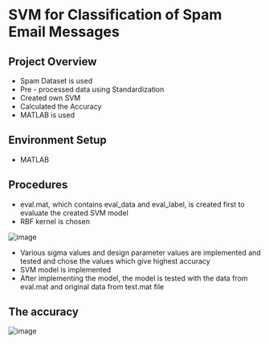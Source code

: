# SVM for Classification of Spam Email Messages

## Project Overview

* Spam Dataset is used
* Pre - processed data using Standardization
* Created own SVM
* Calculated the Accuracy
* MATLAB is used

## Environment Setup

* MATLAB

## Procedures

* eval.mat, which contains eval_data and eval_label, is created first to evaluate the created SVM model
* RBF kernel is chosen

![image](https://user-images.githubusercontent.com/50255936/110665831-b6e66f80-8203-11eb-8670-22ca9a300b36.png)

* Various sigma values and design parameter values are implemented and tested and chose the values which give highest accuracy
* SVM model is implemented 
* After implementing the model, the model is tested with the data from eval.mat and original data from test.mat file

## The accuracy

![image](https://user-images.githubusercontent.com/50255936/110666549-66bbdd00-8204-11eb-9ada-aed49030fe56.png)
